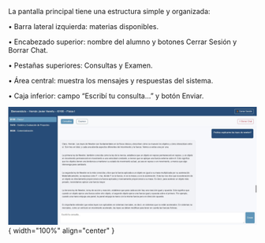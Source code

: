 La pantalla principal tiene una estructura simple y organizada:  

•	Barra lateral izquierda: materias disponibles.  

•	Encabezado superior: nombre del alumno y botones Cerrar Sesión y Borrar Chat.  

•	Pestañas superiores: Consultas y Examen.  

•	Área central: muestra los mensajes y respuestas del sistema.  

•	Caja inferior: campo “Escribí tu consulta…” y botón Enviar.  

![Alumno-1_1](img/Alumno-1_1.jpg){ width="100%" align="center" }

